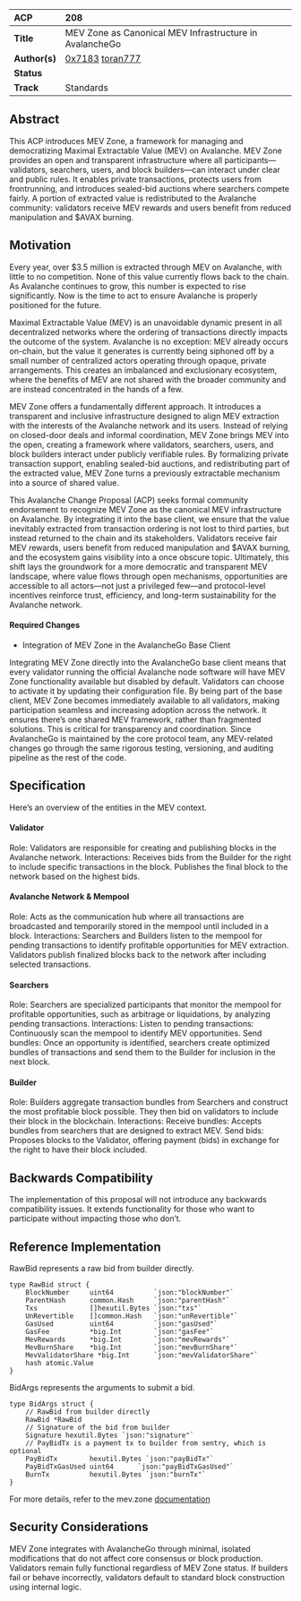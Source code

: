 | ACP           | 208                                                                                   |
| :------------ | :------------------------------------------------------------------------------------ |
| **Title**     | MEV Zone as Canonical MEV Infrastructure in AvalancheGo                                                  |
| **Author(s)** | [0x7183](http://github.com/0x7183) [toran777](http://github.com/toran777)                                    |
| **Status**    |  |
| **Track**     | Standards       


## Abstract
This ACP introduces MEV Zone, a framework for managing and democratizing Maximal Extractable Value (MEV) on Avalanche. 
MEV Zone provides an open and transparent infrastructure where all participants—validators, searchers, users, and block builders—can interact under clear and public rules. It enables private transactions, protects users from frontrunning, and introduces sealed-bid auctions where searchers compete fairly. A portion of extracted value is redistributed to the Avalanche community: validators receive MEV rewards and users benefit from reduced manipulation and $AVAX burning.

## Motivation
Every year, over $3.5 million is extracted through MEV on Avalanche, with little to no competition. None of this value currently flows back to the chain. As Avalanche continues to grow, this number is expected to rise significantly. 
Now is the time to act to ensure Avalanche is properly positioned for the future. 

Maximal Extractable Value (MEV) is an unavoidable dynamic present in all decentralized networks where the ordering of transactions directly impacts the outcome of the system. 
Avalanche is no exception: MEV already occurs on-chain, but the value it generates is currently being siphoned off by a small number of centralized actors operating through opaque, private arrangements. This creates an imbalanced and exclusionary ecosystem, where the benefits of MEV are not shared with the broader community and are instead concentrated in the hands of a few.

MEV Zone offers a fundamentally different approach. It introduces a transparent and inclusive infrastructure designed to align MEV extraction with the interests of the Avalanche network and its users. Instead of relying on closed-door deals and informal coordination, MEV Zone brings MEV into the open, creating a framework where validators, searchers, users, and block builders interact under publicly verifiable rules.
By formalizing private transaction support, enabling sealed-bid auctions, and redistributing part of the extracted value, MEV Zone turns a previously extractable mechanism into a source of shared value.

This Avalanche Change Proposal (ACP) seeks formal community endorsement to recognize MEV Zone as the canonical MEV infrastructure on Avalanche. By integrating it into the base client, we ensure that the value inevitably extracted from transaction ordering is not lost to third parties, but instead returned to the chain and its stakeholders. Validators receive fair MEV rewards, users benefit from reduced manipulation and $AVAX burning, and the ecosystem gains visibility into a once obscure topic. Ultimately, this shift lays the groundwork for a more democratic and transparent MEV landscape, where value flows through open mechanisms, opportunities are accessible to all actors—not just a privileged few—and protocol-level incentives reinforce trust, efficiency, and long-term sustainability for the Avalanche network.

#### Required Changes
- Integration of MEV Zone in the AvalancheGo Base Client

Integrating MEV Zone directly into the AvalancheGo base client means that every validator running the official Avalanche node software will have MEV Zone functionality available but disabled by default. Validators can choose to activate it by updating their configuration file.
By being part of the base client, MEV Zone becomes immediately available to all validators, making participation seamless and increasing adoption across the network.
It ensures there’s one shared MEV framework, rather than fragmented solutions. This is critical for transparency and coordination.
Since AvalancheGo is maintained by the core protocol team, any MEV-related changes go through the same rigorous testing, versioning, and auditing pipeline as the rest of the code.

## Specification

Here’s an overview of the entities in the MEV context.


#### Validator
Role: Validators are responsible for creating and publishing blocks in the Avalanche network.
Interactions:
Receives bids from the Builder for the right to include specific transactions in the block.
Publishes the final block to the network based on the highest bids.


#### Avalanche Network & Mempool
Role: Acts as the communication hub where all transactions are broadcasted and temporarily stored in the mempool until included in a block.
Interactions:
Searchers and Builders listen to the mempool for pending transactions to identify profitable opportunities for MEV extraction.
Validators publish finalized blocks back to the network after including selected transactions.

#### Searchers
Role: Searchers are specialized participants that monitor the mempool for profitable opportunities, such as arbitrage or liquidations, by analyzing pending transactions.
Interactions:
Listen to pending transactions: Continuously scan the mempool to identify MEV opportunities.
Send bundles: Once an opportunity is identified, searchers create optimized bundles of transactions and send them to the Builder for inclusion in the next block.


#### Builder
Role: Builders aggregate transaction bundles from Searchers and construct the most profitable block possible. They then bid on validators to include their block in the blockchain.
Interactions:
Receive bundles: Accepts bundles from searchers that are designed to extract MEV.
Send bids: Proposes blocks to the Validator, offering payment (bids) in exchange for the right to have their block included.


## Backwards Compatibility
The implementation of this proposal will not introduce any backwards compatibility issues. It extends functionality for those who want to participate without impacting those who don’t.

## Reference Implementation
RawBid represents a raw bid from builder directly.
```
type RawBid struct {
	BlockNumber   	uint64      	`json:"blockNumber"`
	ParentHash    	common.Hash 	`json:"parentHash"`
	Txs           	[]hexutil.Bytes `json:"txs"`
	UnRevertible  	[]common.Hash   `json:"unRevertible"`
	GasUsed       	uint64      	`json:"gasUsed"`
	GasFee        	*big.Int    	`json:"gasFee"`
	MevRewards    	*big.Int    	`json:"mevRewards"`
	MevBurnShare  	*big.Int    	`json:"mevBurnShare"`
	MevValidatorShare *big.Int    	`json:"mevValidatorShare"`
	hash atomic.Value
}
```

BidArgs represents the arguments to submit a bid.
```
type BidArgs struct {
	// RawBid from builder directly
	RawBid *RawBid
	// Signature of the bid from builder
	Signature hexutil.Bytes `json:"signature"`
	// PayBidTx is a payment tx to builder from sentry, which is optional
	PayBidTx    	hexutil.Bytes `json:"payBidTx"`
	PayBidTxGasUsed uint64    	`json:"payBidTxGasUsed"`
	BurnTx      	hexutil.Bytes `json:"burnTx"`
}
```
For more details, refer to the mev.zone [documentation](https://mevzone.gitbook.io/mevzone)

## Security Considerations
MEV Zone integrates with AvalancheGo through minimal, isolated modifications that do not affect core consensus or block production. Validators remain fully functional regardless of MEV Zone status. If builders fail or behave incorrectly, validators default to standard block construction using internal logic.




